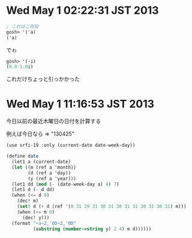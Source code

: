 # Wed May  1 02:22:31 JST 2013

```scheme
; これはご存知
gosh> '('a)
('a)
```

でゎ

```scheme
gosh> '(-i)
(0.0-1.0i)
```

これだけちょっと引っかかった

# Wed May  1 11:16:53 JST 2013

今日以前の最近木曜日の日付を計算する

例えば今日なら
=> "130425"

```scheme
(use srfi-19 :only (current-date date-week-day))

(define date
  (let1 a (current-date)
  (let ((m (ref a 'month))
        (d (ref a 'day))
        (y (ref a 'year)))
  (let1 dd (mod (- (date-week-day a) 4) 7)
  (let1 d (- d dd)
  (when (<= d 0)
    (dec! m)
    (set! d (+ d (ref '(0 31 29 31 30 31 30 31 31 30 31 30 31) m)))
    (when (<= m 0)
      (dec! y)))
  (format "~a~2,'0D~2,'0D"
          (substring (number->string y) 2 4) m d))))))
```
